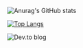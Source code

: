 ![Anurag's GitHub stats](https://github-readme-stats.vercel.app/api?username=anuraghazra&show_icons=true&theme=transparent)

[![Top Langs](https://github-readme-stats.vercel.app/api/top-langs/?username=anuraghazra&hide=javascript,html)](https://github.com/anuraghazra/github-readme-stats) 


![Dev.to blog](https://img.shields.io/badge/dev.to-0A0A0A?style=for-the-badge&logo=dev.to&logoColor=white)



